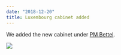 ```yaml
---
date: "2018-12-20"
title: Luxembourg cabinet added
---
```


We added the new cabinet under [PM Bettel](http://www.parlgov.org/explore/lux/cabinet/2018-12-05/).

![](/images/parliament-european-union.jpg)
